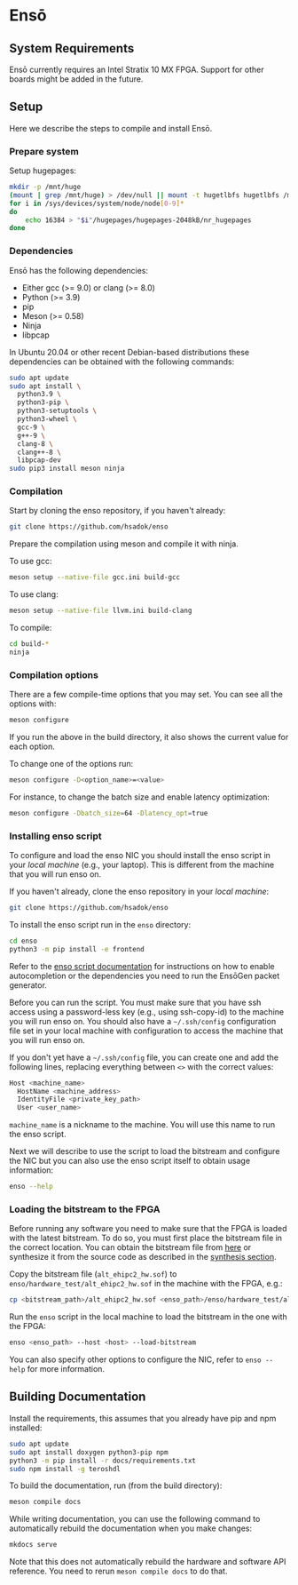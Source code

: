 # Ensō

## System Requirements

Ensō currently requires an Intel Stratix 10 MX FPGA. Support for other boards might be added in the future.

## Setup

Here we describe the steps to compile and install Ensō.

### Prepare system

Setup hugepages:

```bash
mkdir -p /mnt/huge
(mount | grep /mnt/huge) > /dev/null || mount -t hugetlbfs hugetlbfs /mnt/huge
for i in /sys/devices/system/node/node[0-9]*
do
	echo 16384 > "$i"/hugepages/hugepages-2048kB/nr_hugepages
done
```

<!-- TODO(sadok): Make hugepage allocation permanent. -->

<!-- TODO(sadok): Describe how to setup quartus project. -->

### Dependencies

Ensō has the following dependencies:
* Either gcc (>= 9.0) or clang (>= 8.0)
* Python (>= 3.9)
* pip
* Meson (>= 0.58)
* Ninja
* libpcap

In Ubuntu 20.04 or other recent Debian-based distributions these dependencies can be obtained with the following commands:
```bash
sudo apt update
sudo apt install \
  python3.9 \
  python3-pip \
  python3-setuptools \
  python3-wheel \
  gcc-9 \
  g++-9 \
  clang-8 \
  clang++-8 \
  libpcap-dev
sudo pip3 install meson ninja
```

### Compilation

Start by cloning the enso repository, if you haven't already:
```bash
git clone https://github.com/hsadok/enso
```

Prepare the compilation using meson and compile it with ninja.

To use gcc:
```bash
meson setup --native-file gcc.ini build-gcc
```

To use clang:
```bash
meson setup --native-file llvm.ini build-clang
```

To compile:
```bash
cd build-*
ninja
```

### Compilation options

There are a few compile-time options that you may set. You can see all the options with:
```bash
meson configure
```

If you run the above in the build directory, it also shows the current value for each option.

To change one of the options run:
```bash
meson configure -D<option_name>=<value>
```

For instance, to change the batch size and enable latency optimization:
```bash
meson configure -Dbatch_size=64 -Dlatency_opt=true
```

<!--- TODO(sadok): Describe how to synthesize hardware. -->

### Installing enso script

To configure and load the enso NIC you should install the enso script in your *local machine* (e.g., your laptop). This is different from the machine that you will run enso on.

If you haven't already, clone the enso repository in your *local machine*:
```bash
git clone https://github.com/hsadok/enso
```

To install the enso script run in the `enso` directory:
```bash
cd enso
python3 -m pip install -e frontend
```

Refer to the [enso script documentation](frontend/README.md) for instructions on how to enable autocompletion or the dependencies you need to run the EnsōGen packet generator.

Before you can run the script. You must make sure that you have ssh access using a password-less key (e.g., using ssh-copy-id) to the machine you will run enso on. You should also have a `~/.ssh/config` configuration file set in your local machine with configuration to access the machine that you will run enso on.

If you don't yet have a `~/.ssh/config` file, you can create one and add the following lines, replacing everything between `<>` with the correct values:
```bash
Host <machine_name>
  HostName <machine_address>
  IdentityFile <private_key_path>
  User <user_name>
```

`machine_name` is a nickname to the machine. You will use this name to run the enso script.

Next we will describe to use the script to load the bitstream and configure the NIC but you can also use the enso script itself to obtain usage information:
```bash
enso --help
```

### Loading the bitstream to the FPGA

Before running any software you need to make sure that the FPGA is loaded with the latest bitstream. To do so, you must first place the bitstream file in the correct location. You can obtain the bitstream file from [here](https://drive.google.com/drive/folders/1J2YYTNXotdOOeKWvoj_5-heE5qE2dQAC?usp=sharing) or synthesize it from the source code as described in the [synthesis section](#synthesis).

Copy the bitstream file (`alt_ehipc2_hw.sof`) to `enso/hardware_test/alt_ehipc2_hw.sof` in the machine with the FPGA, e.g.:
```bash
cp <bitstream_path>/alt_ehipc2_hw.sof <enso_path>/enso/hardware_test/alt_ehipc2_hw.sof
```

Run the `enso` script in the local machine to load the bitstream in the one with the FPGA:
```bash
enso <enso_path> --host <host> --load-bitstream
```

You can also specify other options to configure the NIC, refer to `enso --help` for more information.

<!---
## Development Environment

### Software

### Hardware

* Simulation
* Synthesis

-->

## Building Documentation

Install the requirements, this assumes that you already have pip and npm installed:

```bash
sudo apt update
sudo apt install doxygen python3-pip npm
python3 -m pip install -r docs/requirements.txt
sudo npm install -g teroshdl
```

To build the documentation, run (from the build directory):

```bash
meson compile docs
```

While writing documentation, you can use the following command to automatically rebuild the documentation when you make changes:

```bash
mkdocs serve
```

Note that this does not automatically rebuild the hardware and software API reference. You need to rerun `meson compile docs` to do that.
